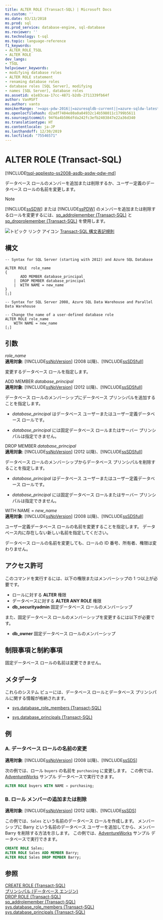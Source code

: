 ```yaml
---
title: ALTER ROLE (Transact-SQL) | Microsoft Docs
ms.custom: ''
ms.date: 03/13/2018
ms.prod: sql
ms.prod_service: database-engine, sql-database
ms.reviewer: ''
ms.technology: t-sql
ms.topic: language-reference
f1_keywords:
- ALTER_ROLE_TSQL
- ALTER ROLE
dev_langs:
- TSQL
helpviewer_keywords:
- modifying database roles
- ALTER ROLE statement
- renaming database roles
- database roles [SQL Server], modifying
- names [SQL Server], database roles
ms.assetid: e1e83caa-17cc-4871-b2db-2711339fb64f
author: VanMSFT
ms.author: vanto
monikerRange: '>=aps-pdw-2016||=azuresqldb-current||=azure-sqldw-latest||>=sql-server-2016||=sqlallproducts-allversions||>=sql-server-linux-2017||=azuresqldb-mi-current'
ms.openlocfilehash: d2adf7404e80a0a04932c14b598011c1799b5611
ms.sourcegitcommit: 94f6a4b506dfda242fc3efb2403847e22a36d340
ms.translationtype: HT
ms.contentlocale: ja-JP
ms.lasthandoff: 12/30/2019
ms.locfileid: "75546571"
---
```

# <a name="alter-role-transact-sql"></a>ALTER ROLE (Transact-SQL)
[!INCLUDE[tsql-appliesto-ss2008-asdb-asdw-pdw-md](../../includes/tsql-appliesto-ss2008-all-md.md)]

  データベース ロールのメンバーを追加または削除するか、ユーザー定義のデータベース ロールの名前を変更します。  
  
> [!NOTE]  
>  [!INCLUDE[ssSDW](../../includes/sssdw-md.md)] または [!INCLUDE[ssPDW](../../includes/sspdw-md.md)] のメンバーを追加または削除するロールを変更するには、[sp_addrolemember &#40;Transact-SQL&#41;](../../relational-databases/system-stored-procedures/sp-addrolemember-transact-sql.md) と [sp_droprolemember &#40;Transact-SQL&#41;](../../relational-databases/system-stored-procedures/sp-droprolemember-transact-sql.md) を使用します。  
  
 ![トピック リンク アイコン](../../database-engine/configure-windows/media/topic-link.gif "トピック リンク アイコン") [Transact-SQL 構文表記規則](../../t-sql/language-elements/transact-sql-syntax-conventions-transact-sql.md)  
  
## <a name="syntax"></a>構文  
  
```  
-- Syntax for SQL Server (starting with 2012) and Azure SQL Database  
  
ALTER ROLE  role_name  
{  
       ADD MEMBER database_principal  
    |  DROP MEMBER database_principal  
    |  WITH NAME = new_name  
}  
[;]  
```  
  
 
```  
-- Syntax for SQL Server 2008, Azure SQL Data Warehouse and Parallel Data Warehouse
  
-- Change the name of a user-defined database role  
ALTER ROLE role_name   
    WITH NAME = new_name  
[;]  
```  
  
## <a name="arguments"></a>引数  
 *role_name*  
 **適用対象**: [!INCLUDE[ssNoVersion](../../includes/ssnoversion-md.md)] (2008 以降)、[!INCLUDE[ssSDSfull](../../includes/sssdsfull-md.md)]  
  
 変更するデータベース ロールを指定します。  
  
 ADD MEMBER *database_principal*  
 **適用対象**: [!INCLUDE[ssNoVersion](../../includes/ssnoversion-md.md)] (2012 以降)、[!INCLUDE[ssSDSfull](../../includes/sssdsfull-md.md)]  
  
 データベース ロールのメンバーシップにデータベース プリンシパルを追加することを指定します。  
  
-   *database_principal* はデータベース ユーザーまたはユーザー定義データベース ロールです。  
  
-   *database_principal* には固定データベース ロールまたはサーバー プリンシパルは指定できません。  
  
DROP MEMBER *database_principal*  
 **適用対象**: [!INCLUDE[ssNoVersion](../../includes/ssnoversion-md.md)] (2012 以降)、[!INCLUDE[ssSDSfull](../../includes/sssdsfull-md.md)]  
  
 データベース ロールのメンバーシップからデータベース プリンシパルを削除することを指定します。  
  
-   *database_principal* はデータベース ユーザーまたはユーザー定義データベース ロールです。  
  
-   *database_principal* には固定データベース ロールまたはサーバー プリンシパルは指定できません。  
  
WITH NAME = *new_name*  
 **適用対象**: [!INCLUDE[ssNoVersion](../../includes/ssnoversion-md.md)] (2008 以降)、[!INCLUDE[ssSDSfull](../../includes/sssdsfull-md.md)]  
  
 ユーザー定義データベース ロールの名前を変更することを指定します。 データベース内に存在しない新しい名前を指定してください。  
  
 データベース ロールの名前を変更しても、ロールの ID 番号、所有者、権限は変わりません。  
  
## <a name="permissions"></a>アクセス許可  
 このコマンドを実行するには、以下の権限またはメンバーシップの 1 つ以上が必要です。  
  
-   ロールに対する **ALTER** 権限  
-   データベースに対する **ALTER ANY ROLE** 権限  
-   **db_securityadmin** 固定データベース ロールのメンバーシップ  
  
また、固定データベース ロールのメンバーシップを変更するには以下が必要です。  
  
-   **db_owner** 固定データベース ロールのメンバーシップ  
  
## <a name="limitations-and-restrictions"></a>制限事項と制約事項  
 固定データベース ロールの名前は変更できません。  
  
## <a name="metadata"></a>メタデータ  
 これらのシステム ビューには、データベース ロールとデータベース プリンシパルに関する情報が格納されます。  
  
-   [sys.database_role_members &#40;Transact-SQL&#41;](../../relational-databases/system-catalog-views/sys-database-role-members-transact-sql.md)  
  
-   [sys.database_principals &#40;Transact-SQL&#41;](../../relational-databases/system-catalog-views/sys-database-principals-transact-sql.md)  
  
## <a name="examples"></a>例  
  
### <a name="a-change-the-name-of-a-database-role"></a>A. データベース ロールの名前の変更  
 **適用対象**: [!INCLUDE[ssNoVersion](../../includes/ssnoversion-md.md)] (2008 以降)、[!INCLUDE[ssSDS](../../includes/sssds-md.md)]  
  
 次の例では、ロール `buyers` の名前を `purchasing` に変更します。   この例では、[AdventureWorks](https://msftdbprodsamples.codeplex.com/) サンプル データベースで実行できます。
  
```sql  
ALTER ROLE buyers WITH NAME = purchasing;  
```  
  
### <a name="b-add-or-remove-role-members"></a>B. ロール メンバーの追加または削除  
 **適用対象**: [!INCLUDE[ssNoVersion](../../includes/ssnoversion-md.md)] (2012 以降)、[!INCLUDE[ssSDS](../../includes/sssds-md.md)]  
  
 この例では、`Sales` という名前のデータベース ロールを作成します。 メンバーシップに Barry という名前のデータベース ユーザーを追加してから、メンバー Barry を削除する方法を示します。   この例では、[AdventureWorks](https://msftdbprodsamples.codeplex.com/) サンプル データベースで実行できます。
  
```sql  
CREATE ROLE Sales;  
ALTER ROLE Sales ADD MEMBER Barry;  
ALTER ROLE Sales DROP MEMBER Barry;  
```  
  
## <a name="see-also"></a>参照  
 [CREATE ROLE &#40;Transact-SQL&#41;](../../t-sql/statements/create-role-transact-sql.md)   
 [プリンシパル &#40;データベース エンジン&#41;](../../relational-databases/security/authentication-access/principals-database-engine.md)   
 [DROP ROLE &#40;Transact-SQL&#41;](../../t-sql/statements/drop-role-transact-sql.md)   
 [sp_addrolemember &#40;Transact-SQL&#41;](../../relational-databases/system-stored-procedures/sp-addrolemember-transact-sql.md)   
 [sys.database_role_members &#40;Transact-SQL&#41;](../../relational-databases/system-catalog-views/sys-database-role-members-transact-sql.md)   
 [sys.database_principals &#40;Transact-SQL&#41;](../../relational-databases/system-catalog-views/sys-database-principals-transact-sql.md)  
  
  
